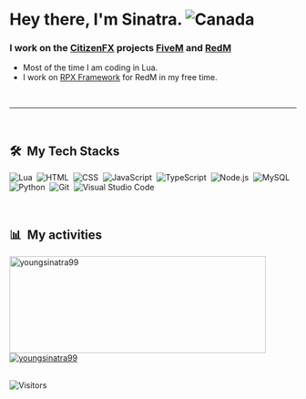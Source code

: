 # Hey there, I'm Sinatra. <img src="https://flagcdn.com/h20/ca.png" alt="Canada">
### I work on the [CitizenFX](https://github.com/citizenfx) projects [FiveM](https://fivem.net/) and [RedM](https://redm.net/)


* Most of the time I am coding in Lua.
* I work on [RPX Framework](https://github.com/RPX-RedM) for RedM in my free time.
<br/>
<hr/>
<br/>

<div>

  ## 🛠️ &nbsp;My Tech Stacks
  
  ![Lua](https://img.shields.io/badge/-Lua-0D1117?style=for-the-badge&logo=lua&logoColor=5496ff)&nbsp;
  ![HTML](https://img.shields.io/badge/-HTML-0D1117?style=for-the-badge&logo=HTML5)&nbsp;
  ![CSS](https://img.shields.io/badge/-CSS-0D1117?style=for-the-badge&logo=CSS3&logoColor=1572B6)&nbsp;
  ![JavaScript](https://img.shields.io/badge/-JavaScript-0D1117?style=for-the-badge&logo=javascript)&nbsp;
  ![TypeScript](https://img.shields.io/badge/-TypeScript-0D1117?style=for-the-badge&logo=typescript)&nbsp;
  ![Node.js](https://img.shields.io/badge/-Node.js-0D1117?style=for-the-badge&logo=node.js)&nbsp;
  ![MySQL](https://img.shields.io/badge/-MySQL-0D1117?style=for-the-badge&logo=mysql&logoColor=ffffff)&nbsp;
  ![Python](https://img.shields.io/badge/-Python-0D1117?style=for-the-badge&logo=python)&nbsp;
  ![Git](https://img.shields.io/badge/-Git-0D1117?style=for-the-badge&logo=git)&nbsp;
  ![Visual Studio Code](https://img.shields.io/badge/-VS%20Code-0D1117?style=for-the-badge&logo=visual-studio-code&logoColor=007ACC)&nbsp;

</div>

<br/>

<div>

  ## 📊 &nbsp;My activities
  <a href="https://github.com/youngsinatra99">
    <img width=450 height=170 align="center" alt="youngsinatra99" src="https://github-readme-stats.vercel.app/api?username=youngsinatra99&theme=codeSTACKr&show_icons=true&bg_color=0D1117&hide_border=true&count_private=true" />
  </a>
  <a href="https://github.com/youngsinatra99">
    <img align="center" alt="youngsinatra99" src="https://github-readme-stats.vercel.app/api/top-langs/?username=youngsinatra99&theme=codeSTACKr&layout=compact&bg_color=0D1117&hide_border=true&count_private=true" />
  </a>
</div>

<div>
  
<br/>
  
![Visitors](https://visitor-badge.glitch.me/badge?page_id=youngsinatra99.youngsinatra99)
